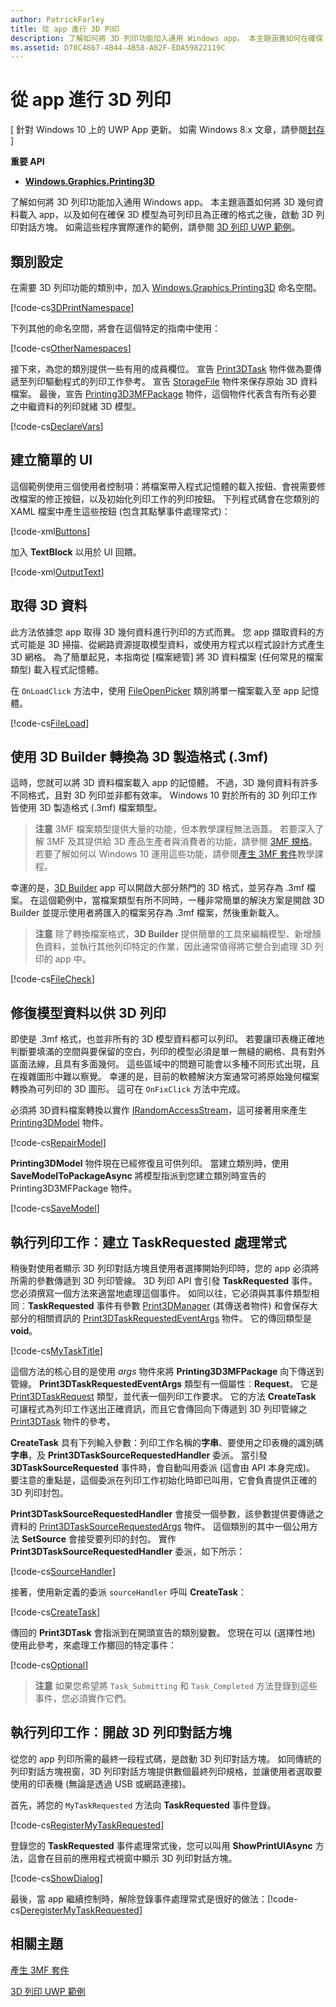 ```yaml
---
author: PatrickFarley
title: 從 app 進行 3D 列印
description: 了解如何將 3D 列印功能加入通用 Windows app。 本主題涵蓋如何在確保 3D 模型為可列印且為正確的格式之後，啟動 3D 列印對話方塊。
ms.assetid: D78C4867-4B44-4B58-A82F-EDA59822119C
---
```


# 從 app 進行 3D 列印


\[ 針對 Windows 10 上的 UWP App 更新。 如需 Windows 8.x 文章，請參閱[封存](http://go.microsoft.com/fwlink/p/?linkid=619132) \]


**重要 API**

-   [**Windows.Graphics.Printing3D**](https://msdn.microsoft.com/library/windows/apps/dn998169)

了解如何將 3D 列印功能加入通用 Windows app。 本主題涵蓋如何將 3D 幾何資料載入 app，以及如何在確保 3D 模型為可列印且為正確的格式之後，啟動 3D 列印對話方塊。 如需這些程序實際運作的範例，請參閱 [3D 列印 UWP 範例](https://github.com/Microsoft/Windows-universal-samples/tree/master/Samples/3DPrinting)。

## 類別設定


在需要 3D 列印功能的類別中，加入 [Windows.Graphics.Printing3D](https://msdn.microsoft.com/library/windows/apps/dn998169) 命名空間。

[!code-cs[3DPrintNamespace](./code/3dprinthowto/cs/MainPage.xaml.cs#Snippet3DPrintNamespace)]

下列其他的命名空間，將會在這個特定的指南中使用：

[!code-cs[OtherNamespaces](./code/3dprinthowto/cs/MainPage.xaml.cs#SnippetOtherNamespaces)]

接下來，為您的類別提供一些有用的成員欄位。 宣告 [Print3DTask](https://msdn.microsoft.com/library/windows/apps/dn998044) 物件做為要傳遞至列印驅動程式的列印工作參考。 宣告 [StorageFile](https://msdn.microsoft.com/library/windows/apps/br227171) 物件來保存原始 3D 資料檔案。 最後，宣告 [Printing3D3MFPackage](https://msdn.microsoft.com/library/windows/apps/dn998063) 物件，這個物件代表含有所有必要之中繼資料的列印就緒 3D 模型。

[!code-cs[DeclareVars](./code/3dprinthowto/cs/MainPage.xaml.cs#SnippetDeclareVars)]

## 建立簡單的 UI


這個範例使用三個使用者控制項：將檔案帶入程式記憶體的載入按鈕、會視需要修改檔案的修正按鈕，以及初始化列印工作的列印按鈕。 下列程式碼會在您類別的 XAML 檔案中產生這些按鈕 (包含其點擊事件處理常式)：

[!code-xml[Buttons](./code/3dprinthowto/cs/MainPage.xaml#SnippetButtons)]

加入 **TextBlock** 以用於 UI 回饋。

[!code-xml[OutputText](./code/3dprinthowto/cs/MainPage.xaml#SnippetOutputText)]

## 取得 3D 資料


此方法依據您 app 取得 3D 幾何資料進行列印的方式而異。 您 app 擷取資料的方式可能是 3D 掃描、從網路資源提取模型資料，或使用方程式以程式設計方式產生 3D 網格。 為了簡單起見，本指南從 [檔案總管] 將 3D 資料檔案 (任何常見的檔案類型) 載入程式記憶體。

在 `OnLoadClick` 方法中，使用 [FileOpenPicker](https://msdn.microsoft.com/library/windows/apps/br207847) 類別將單一檔案載入至 app 記憶體。

[!code-cs[FileLoad](./code/3dprinthowto/cs/MainPage.xaml.cs#SnippetFileLoad)]

## 使用 3D Builder 轉換為 3D 製造格式 (.3mf)

這時，您就可以將 3D 資料檔案載入 app 的記憶體。 不過，3D 幾何資料有許多不同格式，且對 3D 列印並非都有效率。 Windows 10 對於所有的 3D 列印工作皆使用 3D 製造格式 (.3mf) 檔案類型。

> **注意** 3MF 檔案類型提供大量的功能，但本教學課程無法涵蓋。 若要深入了解 3MF 及其提供給 3D 產品生產者與消費者的功能，請參閱 [3MF 規格](http://3mf.io/what-is-3mf/3mf-specification/)。 若要了解如何以 Windows 10 運用這些功能，請參閱[產生 3MF 套件](https://msdn.microsoft.com/windows/uwp/devices-sensors/generate-3mf)教學課程。

幸運的是，[3D Builder](https://www.microsoft.com/store/apps/3d-builder/9wzdncrfj3t6) app 可以開啟大部分熱門的 3D 格式，並另存為 .3mf 檔案。 在這個範例中，當檔案類型有所不同時，一種非常簡單的解決方案是開啟 3D Builder 並提示使用者將匯入的檔案另存為 .3mf 檔案，然後重新載入。

> **注意** 除了轉換檔案格式，**3D Builder** 提供簡單的工具來編輯模型、新增顏色資料，並執行其他列印特定的作業，因此通常值得將它整合到處理 3D 列印的 app 中。

[!code-cs[FileCheck](./code/3dprinthowto/cs/MainPage.xaml.cs#SnippetFileCheck)]

## 修復模型資料以供 3D 列印

即使是 .3mf 格式，也並非所有的 3D 模型資料都可以列印。 若要讓印表機正確地判斷要填滿的空間與要保留的空白，列印的模型必須是單一無縫的網格、具有對外區面法線，且具有多面幾何。 這些區域中的問題可能會以多種不同形式出現，且在複雜圖形中難以察覺。 幸運的是，目前的軟體解決方案通常可將原始幾何檔案轉換為可列印的 3D 圖形。 這可在 `OnFixClick` 方法中完成。

必須將 3D資料檔案轉換以實作 [IRandomAccessStream](https://msdn.microsoft.com/library/windows/apps/br241731)，這可接著用來產生 [Printing3DModel](https://msdn.microsoft.com/library/windows/apps/mt203679) 物件。

[!code-cs[RepairModel](./code/3dprinthowto/cs/MainPage.xaml.cs#SnippetRepairModel)]

**Printing3DModel** 物件現在已經修復且可供列印。 當建立類別時，使用 **SaveModelToPackageAsync** 將模型指派到您建立類別時宣告的 Printing3D3MFPackage 物件。

[!code-cs[SaveModel](./code/3dprinthowto/cs/MainPage.xaml.cs#SnippetSaveModel)]

## 執行列印工作︰建立 TaskRequested 處理常式


稍後對使用者顯示 3D 列印對話方塊且使用者選擇開始列印時，您的 app 必須將所需的參數傳遞到 3D 列印管線。 3D 列印 API 會引發 **TaskRequested** 事件。 您必須撰寫一個方法來適當地處理這個事件。 如同以往，它必須與其事件類型相同︰**TaskRequested** 事件有參數 [Print3DManager](https://msdn.microsoft.com/library/windows/apps/dn998029) (其傳送者物件) 和會保存大部分的相關資訊的 [Print3DTaskRequestedEventArgs](https://msdn.microsoft.com/library/windows/apps/dn998051) 物件。 它的傳回類型是 **void**。

[!code-cs[MyTaskTitle](./code/3dprinthowto/cs/MainPage.xaml.cs#SnippetMyTaskTitle)]

這個方法的核心目的是使用 *args* 物件來將 **Printing3D3MFPackage** 向下傳送到管線。 **Print3DTaskRequestedEventArgs** 類型有一個屬性︰**Request**。 它是 [Print3DTaskRequest](https://msdn.microsoft.com/library/windows/apps/dn998050) 類型，並代表一個列印工作要求。 它的方法 **CreateTask** 可讓程式為列印工作送出正確資訊，而且它會傳回向下傳遞到 3D 列印管線之 [Print3DTask](https://msdn.microsoft.com/library/windows/apps/dn998044) 物件的參考。

**CreateTask** 具有下列輸入參數：列印工作名稱的**字串**、要使用之印表機的識別碼**字串**，及 **Print3DTaskSourceRequestedHandler** 委派。 當引發 **3DTaskSourceRequested** 事件時，會自動叫用委派 (這會由 API 本身完成)。 要注意的重點是，這個委派在列印工作初始化時即已叫用，它會負責提供正確的 3D 列印封包。

**Print3DTaskSourceRequestedHandler** 會接受一個參數，該參數提供要傳遞之資料的 [Print3DTaskSourceRequestedArgs](https://msdn.microsoft.com/library/windows/apps/dn998056) 物件。 這個類別的其中一個公用方法 **SetSource** 會接受要列印的封包。 實作 **Print3DTaskSourceRequestedHandler** 委派，如下所示：

[!code-cs[SourceHandler](./code/3dprinthowto/cs/MainPage.xaml.cs#SnippetSourceHandler)]

接著，使用新定義的委派 `sourceHandler` 呼叫 **CreateTask**：

[!code-cs[CreateTask](./code/3dprinthowto/cs/MainPage.xaml.cs#SnippetCreateTask)]

傳回的 **Print3DTask** 會指派到在開頭宣告的類別變數。 您現在可以 (選擇性地) 使用此參考，來處理工作擲回的特定事件：

[!code-cs[Optional](./code/3dprinthowto/cs/MainPage.xaml.cs#SnippetOptional)]

> **注意** 如果您希望將 `Task_Submitting` 和 `Task_Completed` 方法登錄到這些事件，您必須實作它們。

## 執行列印工作︰開啟 3D 列印對話方塊


從您的 app 列印所需的最終一段程式碼，是啟動 3D 列印對話方塊。 如同傳統的列印對話方塊視窗，3D 列印對話方塊提供數個最終列印規格，並讓使用者選取要使用的印表機 (無論是透過 USB 或網路連接)。

首先，將您的 `MyTaskRequested` 方法向 **TaskRequested** 事件登錄。

[!code-cs[RegisterMyTaskRequested](./code/3dprinthowto/cs/MainPage.xaml.cs#SnippetRegisterMyTaskRequested)]

登錄您的 **TaskRequested** 事件處理常式後，您可以叫用 **ShowPrintUIAsync** 方法，這會在目前的應用程式視窗中顯示 3D 列印對話方塊。

[!code-cs[ShowDialog](./code/3dprinthowto/cs/MainPage.xaml.cs#SnippetShowDialog)]

最後，當 app 繼續控制時，解除登錄事件處理常式是很好的做法：[!code-cs[DeregisterMyTaskRequested](./code/3dprinthowto/cs/MainPage.xaml.cs#SnippetDeregisterMyTaskRequested)]

## 相關主題

[產生 3MF 套件](https://msdn.microsoft.com/windows/uwp/devices-sensors/generate-3mf)

[3D 列印 UWP 範例](https://github.com/Microsoft/Windows-universal-samples/tree/master/Samples/3DPrinting)
 

 






<!--HONumber=May16_HO2-->


